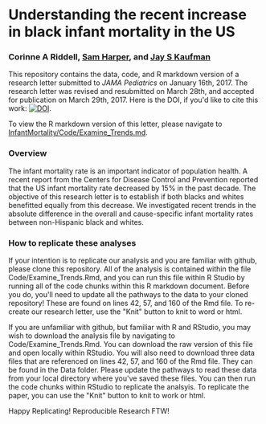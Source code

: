 # Understanding the recent increase in black infant mortality in the US
### Corinne A Riddell, [Sam Harper](samharper.org), and [Jay S Kaufman](jayskaufman.com)

This repository contains the data, code, and R markdown version of a research letter submitted to *JAMA Pediatrics* on January 16th, 2017. The research letter was revised and resubmitted on March 28th, and accepted for publication on March 29th, 2017. Here is the DOI, if you'd like to cite this work: [![DOI](https://zenodo.org/badge/76671514.svg)](https://zenodo.org/badge/latestdoi/76671514).

To view the R markdown version of this letter, please navigate to [InfantMortality/Code/Examine_Trends.md](https://github.com/corinne-riddell/InfantMortality/blob/master/Code/Examine_Trends.md).

### Overview
The infant mortality rate is an important indicator of population health. A recent report from the Centers for Disease Control and Prevention reported that the US infant mortality rate decreased by 15% in the past decade. The objective of this research letter is to establish if both blacks and whites benefitted equally from this decrease. We investigated recent trends in the absolute difference in the overall and cause-specific infant mortality rates between non-Hispanic black and whites.

### How to replicate these analyses

If your intention is to replicate our analysis and you are familiar with github, please clone this repository. All of the analysis is contained within the file Code/Examine_Trends.Rmd, and you can run this file within R Studio by running all of the code chunks within this R markdown document. Before you do, you'll need to update all the pathways to the data to your cloned repository! These are found on lines 42, 57, and 160 of the Rmd file. To re-create our research letter, use the "Knit" button to knit to word or html. 

If you are unfamiliar with github, but familiar with R and RStudio, you may wish to download the analysis file by navigating to Code/Examine_Trends.Rmd. You can download the raw version of this file and open locally within RStudio. You will also need to download three data files that are referenced on lines 42, 57, and 160 of the Rmd file. They can be found in the Data folder. Please update the pathways to read these data from your local directory where you've saved these files. You can then run the code chunks within RStudio to replicate the analsyis. To replicate the paper, you can use the "Knit" button to knit to work or html.

Happy Replicating! Reproducible Research FTW!
